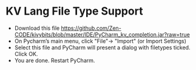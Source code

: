 KV Lang File Type Support
=========================

* Download this file https://github.com/Zen-CODE/kivybits/blob/master/IDE/PyCharm_kv_completion.jar?raw=true
* On Pycharm’s main menu, click "File"-> "Import" (or Import Settings)
* Select this file and PyCharm will present a dialog with filetypes ticked. Click OK.
* You are done. Restart PyCharm.
